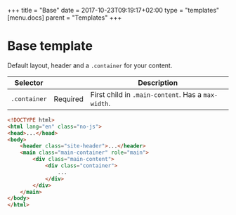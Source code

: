 +++
title = "Base"
date = 2017-10-23T09:19:17+02:00
type = "templates"
[menu.docs]
parent = "Templates"
+++

# Base template

Default layout, header and a `.container` for your content.

<table class="table table--horizontal-borders">
	<thead>
		<tr>
			<th>Selector</th>
			<th></th>
			<th>Description</th>
		</tr>
	</thead>
	<tbody>
		<tr>
			<td><code>.container</code></td>
			<td><span class="label label--warning">Required</span></td>
			<td>First child in <code>.main-content</code>. Has a <code>max-width</code>.</td>
		</tr>
	</tbody>
</table>


```html
<!DOCTYPE html>
<html lang="en" class="no-js">
<head>...</head>
<body>
	<header class="site-header">...</header>
	<main class="main-container" role="main">
		<div class="main-content">
			<div class="container">
				...
			</div>
		</div>
	</main>
</body>
</html>
```

